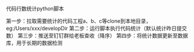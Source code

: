 代码行数统计python脚本

第一步：拉取需要统计的代码工程a、b、c等clone到本地目录，eg:/Users/xxx/developDir
第二步：运行脚本执行代码统计（默认统计昨日提交数）
第三步：推送至钉钉群给老板查收（降序）
第四步：将统计数据更新至数据库，用于长期的数据检测
